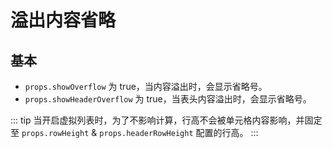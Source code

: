 # 溢出内容省略

## 基本

*  `props.showOverflow` 为 true，当内容溢出时，会显示省略号。
*  `props.showHeaderOverflow` 为 true，当表头内容溢出时，会显示省略号。

::: tip
当开启虚拟列表时，为了不影响计算，行高不会被单元格内容影响，并固定至 `props.rowHeight` & `props.headerRowHeight` 配置的行高。
:::


<demo vue="basic/overflow/Overflow.vue"></demo>